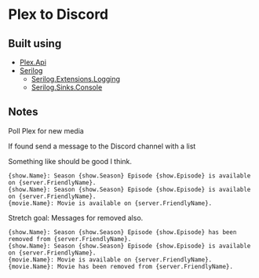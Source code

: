 # Plex to Discord

## Built using 
- [Plex.Api](https://github.com/jensenkd/plex-api)
- [Serilog](https://github.com/serilog/serilog)
  - [Serilog.Extensions.Logging](https://github.com/serilog/serilog-extensions-logging)
  - [Serilog.Sinks.Console](https://github.com/serilog/serilog-sinks-console)

## Notes

Poll Plex for new media 

If found send a message to the Discord channel with a list

Something like should be good I think.
```
{show.Name}: Season {show.Season} Episode {show.Episode} is available on {server.FriendlyName}.
{show.Name}: Season {show.Season} Episode {show.Episode} is available on {server.FriendlyName}.
{movie.Name}: Movie is available on {server.FriendlyName}.
```

Stretch goal: Messages for removed also.
```
{show.Name}: Season {show.Season} Episode {show.Episode} has been removed from {server.FriendlyName}.
{show.Name}: Season {show.Season} Episode {show.Episode} is available on {server.FriendlyName}.
{movie.Name}: Movie is available on {server.FriendlyName}.
{movie.Name}: Movie has been removed from {server.FriendlyName}.
```